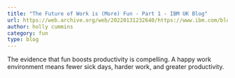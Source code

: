 ```yaml
---
title: "The Future of Work is (More) Fun - Part 1 - IBM UK Blog"
url: https://web.archive.org/web/20220131232640/https://www.ibm.com/blogs/think/uk-en/the-future-of-work-is-more-fun-part-1/
author: holly cummins
category: fun
type: blog
---
```


The evidence that fun boosts productivity is compelling. A happy work environment means fewer sick days, harder work, and greater productivity.
